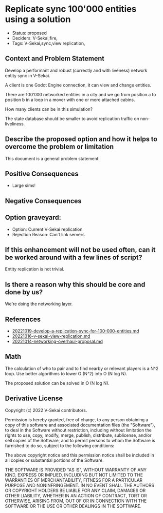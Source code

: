 # Replicate sync 100'000 entities using a solution

- Status: proposed
- Deciders: V-Sekai,fire,
- Tags: V-Sekai,sync,view replication,

## Context and Problem Statement

Develop a performant and robust (correctly and with liveness) network entity sync in V-Sekai.

A client is one Godot Engine connection, it can view and change entities.

There are 100'000 networked entities in a city and we go from position a to position b in a loop in a mover with one or more attached cabins.

How many clients can be in this simulation?

The state database should be smaller to avoid replication traffic on non-liveliness.

## Describe the proposed option and how it helps to overcome the problem or limitation

This document is a general problem statement.

## Positive Consequences <!-- optional -->

- Large sims!

## Negative Consequences <!-- optional -->

## Option graveyard: <!-- same as above -->

- Option: Current V-Sekai replication
- Rejection Reason: Can't link servers

## If this enhancement will not be used often, can it be worked around with a few lines of script?

Entity replication is not trivial.

## Is there a reason why this should be core and done by us?

We're doing the networking layer.

## References <!-- optional and numbers of links can vary -->

- [20221019-develop-a-replication-sync-for-100-000-entities.md](20221019-develop-a-replication-sync-for-100-000-entities.md)
- [20221016-v-sekai-view-replication.md](20221016-v-sekai-view-replication.md)
- [20221014-networking-overhaul-proposal.md](20221014-networking-overhaul-proposal.md)

## Math

The calculation of who to pair and to find nearby or relevant players is a N^2 loop. Use better algorithms to lower O (N^2) into O (N log N).

The proposed solution can be solved in O (N log N).

## Derivative License

Copyright (c) 2022 V-Sekai contributors.

Permission is hereby granted, free of charge, to any person obtaining a copy
of this software and associated documentation files (the "Software"), to deal
in the Software without restriction, including without limitation the rights
to use, copy, modify, merge, publish, distribute, sublicense, and/or sell
copies of the Software, and to permit persons to whom the Software is
furnished to do so, subject to the following conditions:

The above copyright notice and this permission notice shall be included in all
copies or substantial portions of the Software.

THE SOFTWARE IS PROVIDED "AS IS", WITHOUT WARRANTY OF ANY KIND, EXPRESS OR
IMPLIED, INCLUDING BUT NOT LIMITED TO THE WARRANTIES OF MERCHANTABILITY,
FITNESS FOR A PARTICULAR PURPOSE AND NONINFRINGEMENT. IN NO EVENT SHALL THE
AUTHORS OR COPYRIGHT HOLDERS BE LIABLE FOR ANY CLAIM, DAMAGES OR OTHER
LIABILITY, WHETHER IN AN ACTION OF CONTRACT, TORT OR OTHERWISE, ARISING FROM,
  OUT OF OR IN CONNECTION WITH THE SOFTWARE OR THE USE OR OTHER DEALINGS IN THE
  SOFTWARE.

